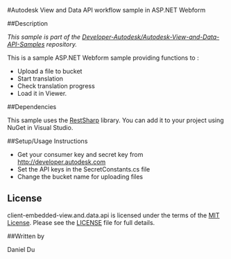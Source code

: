 #Autodesk View and Data API workflow sample in ASP.NET Webform 


##Description

*This sample is part of the [Developer-Autodesk/Autodesk-View-and-Data-API-Samples](https://github.com/Developer-Autodesk/autodesk-view-and-data-api-samples) repository.*

This is a sample ASP.NET Webform sample providing functions to :

* Upload a file to bucket
* Start translation
* Check translation progress
* Load it in Viewer. 

##Dependencies

This sample uses the [RestSharp](http://restsharp.org/) library. You can add it to your project using NuGet in Visual Studio.

##Setup/Usage Instructions

* Get your consumer key and secret key from http://developer.autodesk.com
* Set the API keys in the SecretConstants.cs file
* Change the bucket name for uploading files

## License

client-embedded-view.and.data.api is licensed under the terms of the [MIT License](http://opensource.org/licenses/MIT). Please see the [LICENSE](LICENSE) file for full details.

##Written by 

Daniel Du





    
